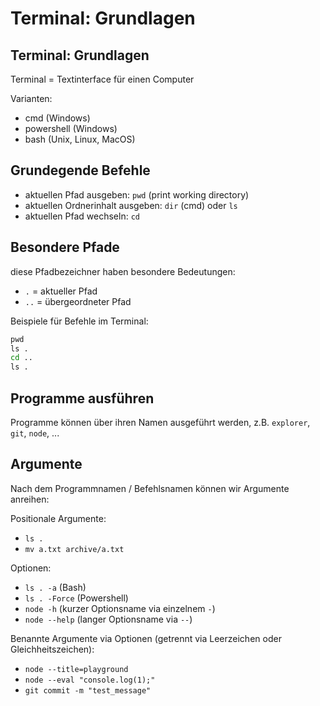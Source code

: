 # Terminal: Grundlagen

## Terminal: Grundlagen

Terminal = Textinterface für einen Computer

Varianten:

- cmd (Windows)
- powershell (Windows)
- bash (Unix, Linux, MacOS)

## Grundegende Befehle

- aktuellen Pfad ausgeben: `pwd` (print working directory)
- aktuellen Ordnerinhalt ausgeben: `dir` (cmd) oder `ls`
- aktuellen Pfad wechseln: `cd`

## Besondere Pfade

diese Pfadbezeichner haben besondere Bedeutungen:

- `.` = aktueller Pfad
- `..` = übergeordneter Pfad

Beispiele für Befehle im Terminal:

```cmd
pwd
ls .
cd ..
ls .
```

## Programme ausführen

Programme können über ihren Namen ausgeführt werden, z.B. `explorer`, `git`, `node`, ...

## Argumente

Nach dem Programmnamen / Befehlsnamen können wir Argumente anreihen:

Positionale Argumente:

- `ls .`
- `mv a.txt archive/a.txt`

Optionen:

- `ls . -a` (Bash)
- `ls . -Force` (Powershell)
- `node -h` (kurzer Optionsname via einzelnem `-`)
- `node --help` (langer Optionsname via `--`)

Benannte Argumente via Optionen (getrennt via Leerzeichen oder Gleichheitszeichen):

- `node --title=playground`
- `node --eval "console.log(1);"`
- `git commit -m "test_message"`
